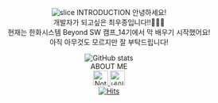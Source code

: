 <div align=center>

![slice](https://capsule-render.vercel.app/api?type=slice&color=auto&height=200&text=Hi%20there👋&fontAlign=70&rotate=13&fontAlignY=25&desc=seulzzang's%20GitHub&descAlign=70.&descAlignY=44)
INTRODUCTION
   안녕하세요!  
   개발자가 되고싶은 최우종입니다!!👋👋👋  
   현재는 한화시스템 Beyond SW 캠프_14기에서 막 배우기 시작했어요!  
   아직 아무것도 모르지만 잘 부탁드립니다!  
<!---
woojongchoi-rn/woojongchoi-rn is a ✨ special ✨ repository because its `README.md` (this file) appears on your GitHub profile.
You can click the Preview link to take a look at your changes.
--->
![GitHub stats](https://github-readme-stats.vercel.app/api?username=Lee-Seulki&count_private=true&show_icons=true&theme=solarized-light)  
ABOUT ME  
<a href="https://www.notion.so/16c6ce3608068016bbbfe8a7d31a0e55">
    <img src="https://upload.wikimedia.org/wikipedia/commons/4/45/Notion_app_logo.png" alt="Notion" width="30">
</a>
<a href="https://blog.naver.com/qhqkd11" target="_blank">
    <img src="https://user-images.githubusercontent.com/your_image_url/naver-icon.png" alt="네이버 블로그" width="30">
</a>  
[![Hits](https://hits.seeyoufarm.com/api/count/incr/badge.svg?url=https%3A%2F%2Fgithub.com%2Fwoojongchoi-rn&count_bg=%2379C83D&title_bg=%23555555&icon=github&icon_color=%23E7E7E7&title=GitHub&edge_flat=false)](https://github.com/woojongchoi-rn)
